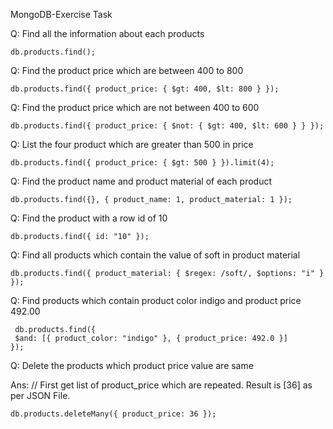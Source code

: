 MongoDB-Exercise Task

Q: Find all the information about each products

    db.products.find();
  
Q: Find the product price which are between 400 to 800

    db.products.find({ product_price: { $gt: 400, $lt: 800 } });
   
Q: Find the product price which are not between 400 to 600

    db.products.find({ product_price: { $not: { $gt: 400, $lt: 600 } } });
   
Q: List the four product which are greater than 500 in price

    db.products.find({ product_price: { $gt: 500 } }).limit(4);

   
Q: Find the product name and product material of each product

    db.products.find({}, { product_name: 1, product_material: 1 });
   
Q: Find the product with a row id of 10

    db.products.find({ id: "10" });

Q: Find all products which contain the value of soft in product material

    db.products.find({ product_material: { $regex: /soft/, $options: "i" } });

Q: Find products which contain product color indigo and product price 492.00

     db.products.find({
     $and: [{ product_color: "indigo" }, { product_price: 492.0 }]
    });

Q: Delete the products which product price value are same

Ans: // First get list of product_price which are repeated. Result is [36] as per JSON File.

    db.products.deleteMany({ product_price: 36 });
